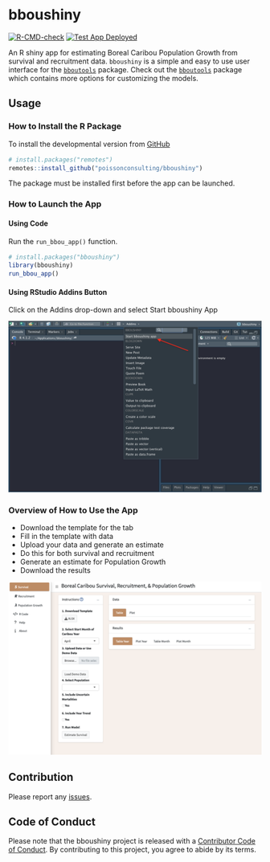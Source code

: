
<!-- README.md is generated from README.Rmd. Please edit that file -->

# bboushiny

<!-- badges: start -->

[![R-CMD-check](https://github.com/poissonconsulting/bboushiny/actions/workflows/R-CMD-check.yaml/badge.svg)](https://github.com/poissonconsulting/bboushiny/actions/workflows/R-CMD-check.yaml)
[![Test App
Deployed](https://github.com/poissonconsulting/bboushiny/workflows/deploy-app/badge.svg)](https://github.com/poissonconsulting/bboushiny/actions)
<!-- badges: end -->

An R shiny app for estimating Boreal Caribou Population Growth from
survival and recruitment data. `bboushiny` is a simple and easy to use
user interface for the
[`bboutools`](https://github.com/poissonconsulting/bboutools) package.
Check out the
[`bboutools`](https://github.com/poissonconsulting/bboutools) package
which contains more options for customizing the models.

## Usage

### How to Install the R Package

To install the developmental version from
[GitHub](https://github.com/poissonconsulting/bboushiny)

``` r
# install.packages("remotes")
remotes::install_github("poissonconsulting/bboushiny")
```

The package must be installed first before the app can be launched.

### How to Launch the App

#### Using Code

Run the `run_bbou_app()` function.

``` r
# install.packages("bboushiny")
library(bboushiny)
run_bbou_app()
```

#### Using RStudio Addins Button

Click on the Addins drop-down and select Start bboushiny App

<img src="man/figures/addins.png" alt="addin-screenshot" width="600"/>

### Overview of How to Use the App

- Download the template for the tab
- Fill in the template with data
- Upload your data and generate an estimate
- Do this for both survival and recruitment
- Generate an estimate for Population Growth
- Download the results

<img src="man/figures/app-home-page.png" alt="app-home-screenshot"/>

## Contribution

Please report any
[issues](https://github.com/poissonconsulting/bboushiny/issues).

## Code of Conduct

Please note that the bboushiny project is released with a [Contributor
Code of
Conduct](https://contributor-covenant.org/version/2/0/CODE_OF_CONDUCT.html).
By contributing to this project, you agree to abide by its terms.
